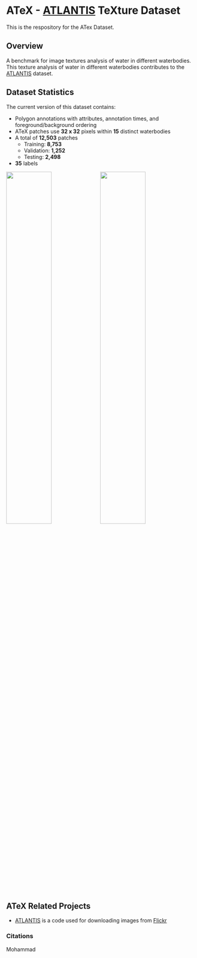 # ATeX - [ATLANTIS](https://github.com/smhassanerfani/atlantis) TeXture Dataset
This is the respository for the ATex Dataset.

## Overview
A benchmark for image textures analysis of water in different waterbodies. This texture analysis of water in different waterbodies contributes to the [ATLANTIS](https://github.com/smhassanerfani/atlantis) dataset.

## Dataset Statistics
The current version of this dataset contains:
* Polygon annotations with attributes, annotation times, and foreground/background ordering
* ATeX patches use **32 x 32** pixels within **15** distinct waterbodies
* A total of **12,503** patches 
    - Training: **8,753**
    - Validation: **1,252**
    - Testing: **2,498**
* **35** labels

<p float="left">
  <img src="https://github.com/smhassanerfani/atex/blob/main/wiki/atex_tsne.gif" width="49%" />
  <img src="https://github.com/smhassanerfani/atex/blob/main/wiki/atex_ae.gif" width="49%" /> 
</p>


<!-- 
<img width="500" alt="Screen Shot 2021-07-15 at 2 40 11 PM" src="https://user-images.githubusercontent.com/87332442/125840255-f9fa0e68-891c-4060-a935-ca3bb8f41ab2.png">

<p float="left">
  <img src="https://user-images.githubusercontent.com/87332442/125840255-f9fa0e68-891c-4060-a935-ca3bb8f41ab2.png" width="33%" />
  <img src="https://user-images.githubusercontent.com/87332442/126213674-b3fc8734-f075-4c37-8f30-796901351e22.png" width="33%" /> 
  <img src="https://user-images.githubusercontent.com/87332442/126213674-b3fc8734-f075-4c37-8f30-796901351e22.png" width="33%" />
</p>
 -->



## ATeX Related Projects
* [ATLANTIS](https://github.com/smhassanerfani/atlantis) is a code used for downloading images from [Flickr](https://www.flickr.com) 

### Citations
Mohammad

